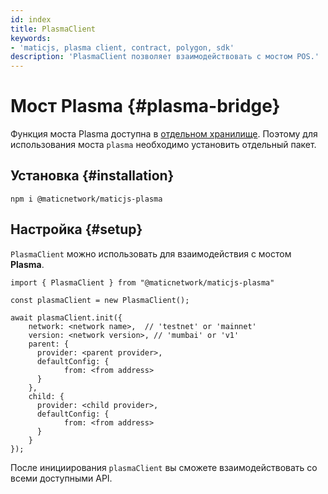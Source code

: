 ```yaml
---
id: index
title: PlasmaClient
keywords:
- 'maticjs, plasma client, contract, polygon, sdk'
description: 'PlasmaClient позволяет взаимодействовать с мостом POS.'
---
```


# Мост Plasma {#plasma-bridge}

Функция моста Plasma доступна в [отдельном хранилище](https://github.com/maticnetwork/maticjs-plasma). Поэтому для использования моста `plasma` необходимо установить отдельный пакет.

## Установка {#installation}

```
npm i @maticnetwork/maticjs-plasma
```

## Настройка {#setup}

`PlasmaClient` можно использовать для взаимодействия с мостом **Plasma**.

```
import { PlasmaClient } from "@maticnetwork/maticjs-plasma"

const plasmaClient = new PlasmaClient();

await plasmaClient.init({
    network: <network name>,  // 'testnet' or 'mainnet'
    version: <network version>, // 'mumbai' or 'v1'
    parent: {
      provider: <parent provider>,
      defaultConfig: {
            from: <from address>
      }
    },
    child: {
      provider: <child provider>,
      defaultConfig: {
            from: <from address>
      }
    }
});

```

После инициирования `plasmaClient` вы сможете взаимодействовать со всеми доступными API.
